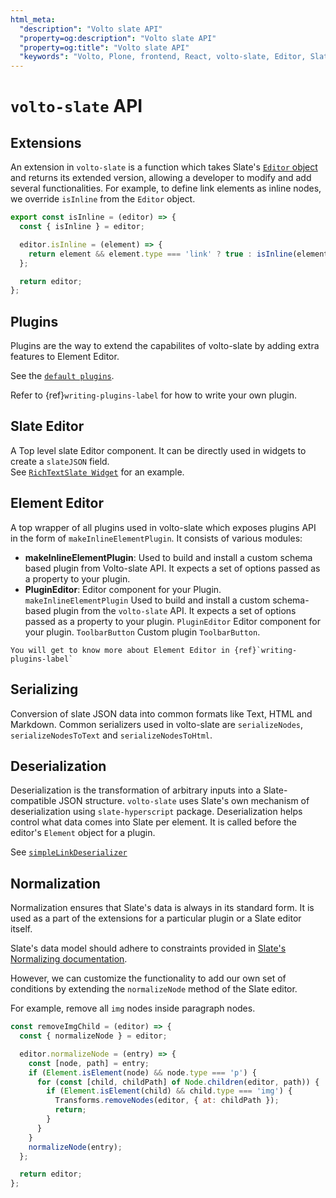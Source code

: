 ```yaml
---
html_meta:
  "description": "Volto slate API"
  "property=og:description": "Volto slate API"
  "property=og:title": "Volto slate API"
  "keywords": "Volto, Plone, frontend, React, volto-slate, Editor, Slate, API"
---
```


# `volto-slate` API

## Extensions

An extension in `volto-slate` is a function which takes Slate's [`Editor` object](https://docs.slatejs.org/concepts/07-editor) and returns its extended version, allowing a developer to modify and add several functionalities.
For example, to define link elements as inline nodes, we override `isInline` from the `Editor` object.

```js
export const isInline = (editor) => {
  const { isInline } = editor;

  editor.isInline = (element) => {
    return element && element.type === 'link' ? true : isInline(element);
  };

  return editor;
};
```

## Plugins

Plugins are the way to extend the capabilites of volto-slate by adding extra features to Element Editor.

See the [`default plugins`](https://github.com/plone/volto/tree/slate-integration/packages/volto-slate/src/editor/plugins).

Refer to {ref}`writing-plugins-label` for how to write your own plugin.

## Slate Editor

A Top level slate Editor component. It can be directly used in widgets to create a `slateJSON` field.<br/>
See [`RichTextSlate Widget`](https://github.com/plone/volto/blob/slate-integration/packages/volto-slate/src/widgets/RichTextWidget.jsx) for an example.

## Element Editor

A top wrapper of all plugins used in volto-slate which exposes plugins API in the form of `makeInlineElementPlugin`. It consists of various modules:

- <b>makeInlineElementPlugin</b>: Used to build and install a custom schema based plugin from Volto-slate API. It expects a set of options passed as a property to your plugin.
- <b>PluginEditor</b>: Editor component for your Plugin.
  `makeInlineElementPlugin`
  Used to build and install a custom schema-based plugin from the `volto-slate` API.
  It expects a set of options passed as a property to your plugin.
  `PluginEditor`
  Editor component for your plugin.
  `ToolbarButton`
  Custom plugin `ToolbarButton`.

```{note}
You will get to know more about Element Editor in {ref}`writing-plugins-label`
```

## Serializing

Conversion of slate JSON data into common formats like Text, HTML and Markdown. Common serializers used in volto-slate are `serializeNodes`, `serializeNodesToText` and `serializeNodesToHtml`.

## Deserialization

Deserialization is the transformation of arbitrary inputs into a Slate-compatible JSON structure.
`volto-slate` uses Slate's own mechanism of deserialization using `slate-hyperscript` package.
Deserialization helps control what data comes into Slate per element.
It is called before the editor's `Element` object for a plugin.

See [`simpleLinkDeserializer`](https://github.com/plone/volto/blob/slate-integration/packages/volto-slate/src/editor/plugins/Link/extensions.js#L34)

## Normalization

Normalization ensures that Slate's data is always in its standard form.
It is used as a part of the extensions for a particular plugin or a Slate editor itself.

Slate's data model should adhere to constraints provided in [Slate's Normalizing documentation](https://docs.slatejs.org/concepts/11-normalizing#built-in-constraints).

However, we can customize the functionality to add our own set of conditions by extending the `normalizeNode` method of the Slate editor.

For example, remove all `img` nodes inside paragraph nodes.

```js
const removeImgChild = (editor) => {
  const { normalizeNode } = editor;

  editor.normalizeNode = (entry) => {
    const [node, path] = entry;
    if (Element.isElement(node) && node.type === 'p') {
      for (const [child, childPath] of Node.children(editor, path)) {
        if (Element.isElement(child) && child.type === 'img') {
          Transforms.removeNodes(editor, { at: childPath });
          return;
        }
      }
    }
    normalizeNode(entry);
  };

  return editor;
};
```
